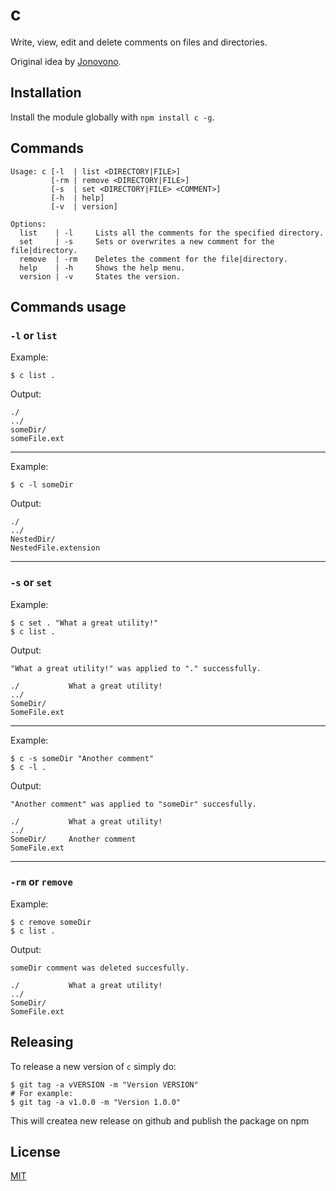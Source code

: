 # c

Write, view, edit and delete comments on files and directories.

Original idea by [Jonovono](https://github.com/Jonovono/c).

## Installation

Install the module globally with `npm install c -g`.

## Commands

    Usage: c [-l  | list <DIRECTORY|FILE>]
             [-rm | remove <DIRECTORY|FILE>]
             [-s  | set <DIRECTORY|FILE> <COMMENT>]
             [-h  | help]
             [-v  | version]

    Options:
      list    | -l     Lists all the comments for the specified directory.
      set     | -s     Sets or overwrites a new comment for the file|directory.
      remove  | -rm    Deletes the comment for the file|directory.
      help    | -h     Shows the help menu.
      version | -v     States the version.

## Commands usage

### `-l` or `list`

Example:

    $ c list .

Output:

    ./
    ../
    someDir/
    someFile.ext

---

Example:

    $ c -l someDir

Output:

    ./
    ../
    NestedDir/
    NestedFile.extension

---

### `-s` or `set`

Example:

    $ c set . "What a great utility!"
    $ c list .

Output:

    "What a great utility!" was applied to "." successfully.

    ./           What a great utility!
    ../
    SomeDir/
    SomeFile.ext

---

Example:

    $ c -s someDir "Another comment"
    $ c -l .

Output:

    "Another comment" was applied to "someDir" succesfully.

    ./           What a great utility!
    ../
    SomeDir/     Another comment
    SomeFile.ext

---

### `-rm` or `remove`

Example:

    $ c remove someDir
    $ c list .

Output:

    someDir comment was deleted succesfully.

    ./           What a great utility!
    ../
    SomeDir/
    SomeFile.ext

## Releasing

To release a new version of `c` simply do:

```
$ git tag -a vVERSION -m "Version VERSION"
# For example:
$ git tag -a v1.0.0 -m "Version 1.0.0"
```

This will createa new release on github and publish the package on npm

## License

[MIT](https://rumpl.mit-license.org/)
